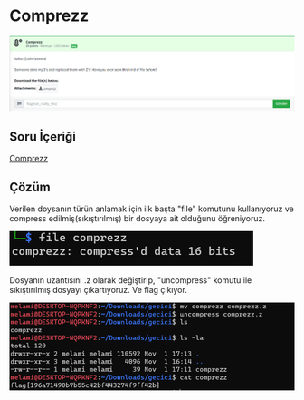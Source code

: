 # Comprezz
![Soru](https://github.com/mel4mi/Huntress2023-Writeups/blob/main/Depo/Warmups/comprezz/comprezz.png)
## Soru İçeriği
[Comprezz](https://github.com/mel4mi/Huntress2023-Writeups/blob/main/Depo/Warmups/comprezz/comprezz)

## Çözüm
Verilen doysanın türün anlamak için ilk başta "file" komutunu kullanıyoruz ve compress edilmiş(sıkıştırılmış) bir dosyaya ait olduğunu öğreniyoruz.

![](https://github.com/mel4mi/Huntress2023-Writeups/blob/main/Depo/Warmups/comprezz/file_command.png)

Dosyanın uzantısını .z olarak değiştirip, "uncompress" komutu ile sıkıştırılmış dosyayı çıkartıyoruz. Ve flag çıkıyor.

![](https://github.com/mel4mi/Huntress2023-Writeups/blob/main/Depo/Warmups/comprezz/Screenshot_1.png)

